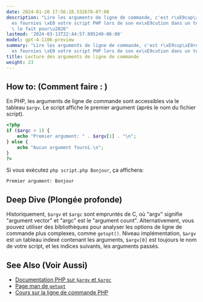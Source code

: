 ```yaml
---
date: 2024-01-20 17:56:28.532678-07:00
description: "Lire les arguments de ligne de commande, c'est r\xE9cup\xE9rer les donn\xE9\
  es fournies \xE0 votre script PHP lors de son ex\xE9cution dans un terminal. On\
  \ le fait pour\u2026"
lastmod: '2024-03-13T22:44:57.895249-06:00'
model: gpt-4-1106-preview
summary: "Lire les arguments de ligne de commande, c'est r\xE9cup\xE9rer les donn\xE9\
  es fournies \xE0 votre script PHP lors de son ex\xE9cution dans un terminal."
title: Lecture des arguments de ligne de commande
weight: 23
---
```


## How to: (Comment faire : )
En PHP, les arguments de ligne de commande sont accessibles via le tableau `$argv`. Le script affiche le premier argument (après le nom du fichier script).

```PHP
<?php
if ($argc > 1) {
    echo "Premier argument: " . $argv[1] . "\n";
} else {
    echo "Aucun argument fourni.\n";
}
?>
```

Si vous exécutez `php script.php Bonjour`, ça affichera:

```
Premier argument: Bonjour
```

## Deep Dive (Plongée profonde)
Historiquement, `$argv` et `$argc` sont empruntés de C, où "argv" signifie "argument vector" et "argc" est le "argument count". Alternativement, vous pouvez utiliser des bibliothèques pour analyser les options de ligne de commande plus complexes, comme `getopt()`. Niveau implémentation, `$argv` est un tableau indexé contenant les arguments, `$argv[0]` est toujours le nom de votre script, et les indices suivants, les arguments passés.

## See Also (Voir Aussi)
- [Documentation PHP sur `$argv` et `$argc`](https://www.php.net/manual/fr/reserved.variables.argv.php)
- [Page man de `getopt`](https://www.php.net/manual/fr/function.getopt.php)
- [Cours sur la ligne de commande PHP](https://www.php.net/manual/fr/features.commandline.php)
